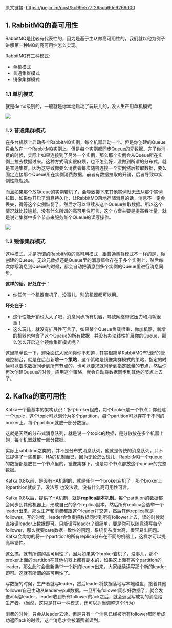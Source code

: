 原文链接: https://juejin.im/post/5c99e577f265da60e9268d00

## 1. RabbitMQ的高可用性

RabbitMQ是比较有代表性的，因为是基于主从做高可用性的，我们就以他为例子讲解第一种MQ的高可用性怎么实现。

RabbitMQ有三种模式:

- 单机模式
- 普通集群模式
- 镜像集群模式

### 1.1 单机模式

就是demo级别的，一般就是你本地启动了玩玩儿的，没人生产用单机模式 

![](https://image.ldbmcs.com/2019-07-08-013412.jpg)

### 1.2 普通集群模式

在多台机器上启动多个RabbitMQ实例，每个机器启动一个。但是你创建的Queue只会放在一个RabbitMQ实例上，但是每个实例都同步Queue的元数据。完了你消费的时候，实际上如果连接到了另外一个实例，那么那个实例会从Queue所在实例上拉去数据过来。这种方式确实很麻烦，也不怎么好，没做到所谓的分布式，就是普通集群。因为这导致你要么消费者每次随机连接一个实例然后拉取数据，要么固定连接那个Queue所在实例消费数据，前者有数据拉取的开销，后者导致单实例性能瓶颈。

而且如果那个放Queue的实例宕机了，会导致接下来其他实例就无法从那个实例拉取，如果你开启了消息持久化，让RabbitMQ落地存储消息的话，消息不一定会丢失，得等这个实例恢复了，然后才可以继续从这个Queue拉取数据。所以这个情况就比较尴尬，没有什么所谓的高可用性可言，这个方案主要是提高吞吐量，就是说让集群中多个节点来服务某个Queue的读写操作。

![](https://image.ldbmcs.com/2019-07-08-013600.jpg)

### 1.3 镜像集群模式

这种模式，才是所谓的RabbitMQ的高可用模式，跟普通集群模式不一样的是，你创建的Queue，无论元数据还是Queue里的消息都会存在于多个实例上，然后每次你写消息到Queue的时候，都会自动把消息到多个实例的Queue里进行消息同步。

**这样的话，好处在于：**

- 你任何一个机器宕机了，没事儿，别的机器都可以用。

**坏处在于：**

- 这个性能开销也太大了吧，消息同步所有机器，导致网络带宽压力和消耗很重！
- 这么玩儿，就没有扩展性可言了，如果某个Queue负载很重，你加机器，新增的机器也包含了这个Queue的所有数据，并没有办法线性扩展你的Queue，那么怎么开启这个镜像集群模式呢？

这里简单说一下，避免面试人家问你你不知道，其实很简单RabbitMQ有很好的管理控制台，就是在后台新增一个**策略**，这个策略是镜像集群模式的策略，指定的时候可以要求数据同步到所有节点的，也可以要求就同步到指定数量的节点，然后你再次创建Queue的时候，应用这个策略，就会自动将数据同步到其他的节点上去了。

## 2. Kafka的高可用性

Kafka一个最基本的架构认识：多个broker组成，每个broker是一个节点；你创建一个topic，这个topic可以划分为多个partition，每个partition可以存在于不同的broker上，每个partition就放一部分数据。

这就是天然的分布式消息队列，就是说一个topic的数据，是分散放在多个机器上的，每个机器就放一部分数据。 

实际上rabbitmq之类的，并不是分布式消息队列，他就是传统的消息队列，只不过提供了一些集群、HA的机制而已，因为无论怎么玩儿，RabbitMQ一个queue的数据都是放在一个节点里的，镜像集群下，也是每个节点都放这个queue的完整数据。

Kafka 0.8以前，是没有HA机制的，就是任何一个broker宕机了，那个broker上的partition就废了，没法写
也没法读，没有什么高可用性可言。

Kafka 0.8以后，提供了HA机制，就是**replica副本机制**。每个partition的数据都会同步到其他机器上，形成自己的多个replica副本。然后所有replica会选举一个leader出来，那么生产和消费都跟这个leader打交道，然后其他replica就是follower。写的时候，leader会负责把数据同步到所有follower上去，读的时候就直接读leader上数据即可。只能读写leader？很简单，要是你可以随意读写每个follower，那么就要care数据一致性的问题，系统复杂度太高，很容易出问题。Kafka会均匀的将一个partition的所有replica分布在不同的机器上，这样才可以提高容错性。

这么搞，就有所谓的高可用性了，因为如果某个broker宕机了，没事儿，那个broker上面的partition在其他机器上都有副本的，如果这上面有某个partition的leader，那么此时会重新选举一个新的leader出来，大家继续读写那个新的leader即可。这就有所谓的高可用性了。

写数据的时候，生产者就写leader，然后leader将数据落地写本地磁盘，接着其他follower自己主动从leader来pull数据。一旦所有follower同步好数据了，就会发送ack给leader，leader收到所有follower的ack之后，就会返回写成功的消息给生产者。（当然，这只是其中一种模式，还可以适当调整这个行为）

消费的时候，只会从leader去读，但是只有一个消息已经被所有follower都同步成功返回ack的时候，这个消息才会被消费者读到。 





